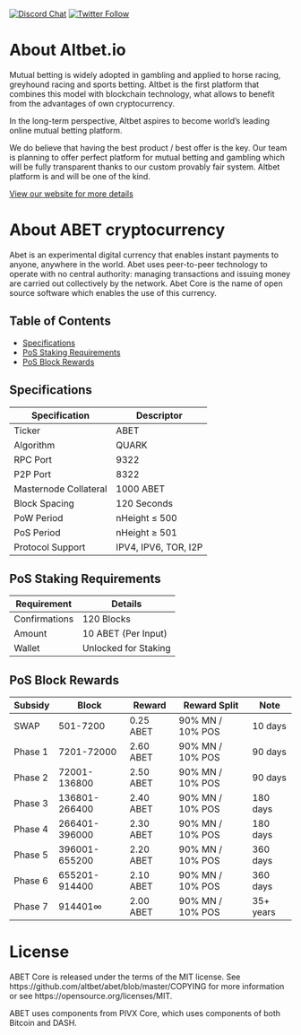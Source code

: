 [![Discord Chat](https://img.shields.io/discord/473618220524240928.svg?style=flat&logo=Discord)](https://altbet.io/go/discord) 
[![Twitter Follow](https://img.shields.io/twitter/follow/altbetofficial.svg?style=social)](https://altbet.io/go/twitter) 

About Altbet.io
=====
<p>Mutual betting is widely adopted in gambling and applied to horse racing, greyhound racing and sports betting. Altbet is the first platform that combines this model with blockchain technology, what allows to benefit from the advantages of own cryptocurrency.</p>
<p>In the long-term perspective, Altbet aspires to become world’s leading online mutual betting platform.</p>
<p>We do believe that having the best product / best offer is the key. Our team is planning to offer perfect platform for mutual betting and gambling which will be fully transparent thanks to our custom provably fair system. Altbet platform is and will be one of the kind.</p>
<a href="https://altbet.io" title="altbet website" target="_blank">View our website for more details</a>

About ABET cryptocurrency
=====
<p>Abet is an experimental digital currency that enables instant payments to anyone, anywhere in the world. Abet uses peer-to-peer technology to operate with no central authority: managing transactions and issuing money are carried out collectively by the network. Abet Core is the name of open source software which enables the use of this currency.</p>

## Table of Contents
- [Specifications](#specifications)
- [PoS Staking Requirements](#pos-staking-requirements)
- [PoS Block Rewards](#pos-block-rewards)

<a name="specifications"></a>
## Specifications

| Specification         | Descriptor                              |
|-----------------------|-----------------------------------------|
| Ticker                | ABET                                    |
| Algorithm             | QUARK                                   |
| RPC Port              | 9322                                    |
| P2P Port              | 8322                                    |
| Masternode Collateral | 1000 ABET                               |
| Block Spacing         | 120 Seconds                             |
| PoW Period            | nHeight ≤ 500                           |
| PoS Period            | nHeight ≥ 501                           |
| Protocol Support      | IPV4, IPV6, TOR, I2P                    |

<a name="pos-staking-requirements"></a>
## PoS Staking Requirements

| Requirement   | Details              |
|---------------|----------------------|
| Confirmations | 120 Blocks           |
| Amount        | 10 ABET (Per Input)  |
| Wallet        | Unlocked for Staking |

<a name="pos-block-rewards"></a>
## PoS Block Rewards

| Subsidy | Block           | Reward | Reward Split   | Note          |
|---------|-----------------|--------|----------------|---------------|
| SWAP    | 501-7200        | 0.25 ABET  | 90% MN / 10% POS | 10 days |
| Phase 1 | 7201-72000      | 2.60 ABET  | 90% MN / 10% POS | 90 days |
| Phase 2 | 72001-136800    | 2.50 ABET  | 90% MN / 10% POS | 90 days |
| Phase 3 | 136801-266400   | 2.40 ABET  | 90% MN / 10% POS | 180 days |
| Phase 4 | 266401-396000   | 2.30 ABET  | 90% MN / 10% POS | 180 days |
| Phase 5 | 396001-655200   | 2.20 ABET  | 90% MN / 10% POS | 360 days |
| Phase 6 | 655201-914400   | 2.10 ABET  | 90% MN / 10% POS | 360 days |
| Phase 7 | 914401∞         | 2.00 ABET  | 90% MN / 10% POS | 35+ years|

License
=====

<p>ABET Core is released under the terms of the MIT license. See https://github.com/altbet/abet/blob/master/COPYING for more information or see https://opensource.org/licenses/MIT.</p>

ABET uses components from PIVX Core, which uses components of both Bitcoin and DASH.
